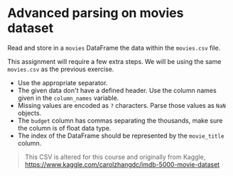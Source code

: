 # Advanced parsing on movies dataset

Read and store in a `movies` DataFrame the data within the `movies.csv` file.

This assignment will require a few extra steps. We will be using the same `movies.csv` as the previous exercise.

- Use the appropriate separator.
- The given data don't have a defined header. Use the column names given in the `column_names` variable.
- Missing values are encoded as `?` characters. Parse those values as `NaN` objects.
- The `budget` column has commas separating the thousands, make sure the column is of float data type.
- The index of the DataFrame should be represented by the `movie_title` column.

> This CSV is altered for this course and originally from Kaggle, https://www.kaggle.com/carolzhangdc/imdb-5000-movie-dataset